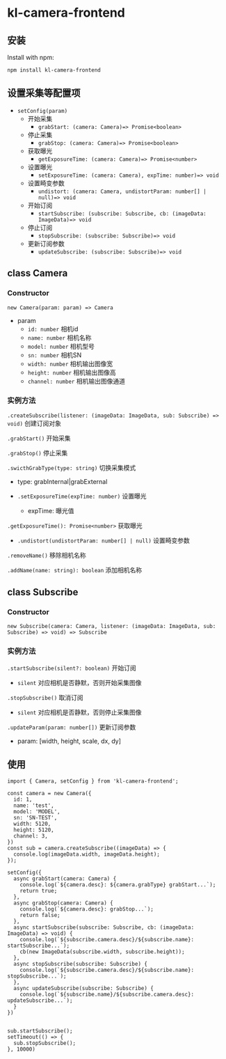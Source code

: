 # kl-camera-frontend  

## 安装   

Install with npm:
```
npm install kl-camera-frontend
```

## 设置采集等配置项
- `setConfig(param)`
  - 开始采集
    - `grabStart: (camera: Camera)=> Promise<boolean>`
  - 停止采集
    - `grabStop: (camera: Camera)=> Promise<boolean>`
  - 获取曝光
    - `getExposureTime: (camera: Camera)=> Promise<number>`
  - 设置曝光
    - `setExposureTime: (camera: Camera), expTime: number)=> void`
  - 设置畸变参数
    - `undistort: (camera: Camera, undistortParam: number[] | null)=> void`
  - 开始订阅
    - `startSubscribe: (subscribe: Subscribe, cb: (imageData: ImageData)=> void`
  - 停止订阅
    - `stopSubscribe: (subscribe: Subscribe)=> void`
  - 更新订阅参数
    - `updateSubscribe: (subscribe: Subscribe)=> void`



## class Camera

### Constructor   

`new Camera(param: param) => Camera`    

- param
  - `id: number` 相机id
  - `name: number` 相机名称
  - `model: number` 相机型号
  - `sn: number` 相机SN
  - `width: number` 相机输出图像宽
  - `height: number` 相机输出图像高
  - `channel: number` 相机输出图像通道

### 实例方法

`.createSubscribe(listener: (imageData: ImageData, sub: Subscribe) => void)` 创建订阅对象

`.grabStart()` 开始采集

`.grabStop()` 停止采集

`.swicthGrabType(type: string)` 切换采集模式
  - type: grabInternal|grabExternal

- `.setExposureTime(expTime: number)` 设置曝光
  - expTime: 曝光值

`.getExposureTime(): Promise<number>` 获取曝光

- `.undistort(undistortParam: number[] | null)` 设置畸变参数

`.removeName()` 移除相机名称

`.addName(name: string): boolean` 添加相机名称



## class Subscribe

### Constructor   

`new Subscribe(camera: Camera, listener: (imageData: ImageData, sub: Subscribe) => void) => Subscribe`    

### 实例方法

`.startSubscribe(silent?: boolean)` 开始订阅
  - `silent` 对应相机是否静默，否则开始采集图像

`.stopSubscribe()` 取消订阅
  - `silent` 对应相机是否静默，否则停止采集图像

`.updateParam(param: number[])` 更新订阅参数
  - param: [width, height, scale, dx, dy]



## 使用
```
import { Camera, setConfig } from 'kl-camera-frontend';

const camera = new Camera({
  id: 1,
  name: 'test',
  model: 'MODEL',
  sn: 'SN-TEST',
  width: 5120,
  height: 5120,
  channel: 3,
})
const sub = camera.createSubscribe((imageData) => {
  console.log(imageData.width, imageData.height);
});

setConfig({
  async grabStart(camera: Camera) {
    console.log(`${camera.desc}: ${camera.grabType} grabStart...`);
    return true;
  },
  async grabStop(camera: Camera) {
    console.log(`${camera.desc}: grabStop...`);
    return false;
  },
  async startSubscribe(subscribe: Subscribe, cb: (imageData: ImageData) => void) {
    console.log(`${subscribe.camera.desc}/${subscribe.name}: startSubscribe...`);
    cb(new ImageData(subscribe.width, subscribe.height));
  },
  async stopSubscribe(subscribe: Subscribe) {
    console.log(`${subscribe.camera.desc}/${subscribe.name}: stopSubscribe...`);
  },
  async updateSubscribe(subscribe: Subscribe) {
    console.log(`${subscribe.name}/${subscribe.camera.desc}: updateSubscribe...`);
  }
})


sub.startSubscribe();
setTimeout(() => {
  sub.stopSubscribe();
}, 10000)
```